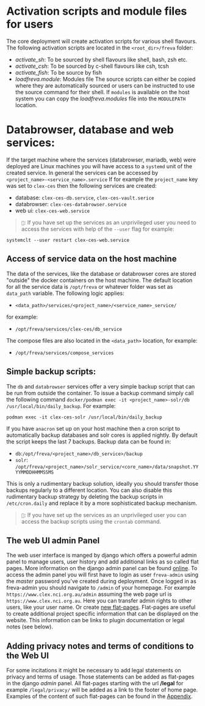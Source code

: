 # Activation scripts and module files for users
The core deployment will create activation scripts for various shell flavours.
The following activation scripts are located in the `<root_dir>/freva` folder:
* *activate_sh*: To be sourced by shell flavours like shell, bash, zsh etc.
* *activate_csh*: To be sourced by c-shell flavours like csh, tcsh
* *activate_fish*: To be source by fish
* *loadfreva.module*: Modules file
The source scripts can either be copied where they are automatically sourced
or users can be instructed to use the source command for their shell. If
`modules` is available on the host system you can copy the *loadfreva.modules*
file into the `MODULEPATH` location.


# Databrowser, database and web services:
If the target machine where the services (databrowser, mariadb, web) were deployed
are Linux machines you will have access to a `systemd` unit of the created
service. In general the services can be accessed by
`<project_name>-<service_name>.service` If for example the `project_name`
key was set to `clex-ces` then the following services are created:

- database: `clex-ces-db.service`, `clex-ces-vault.serice`
- databrowser: `clex-ces-databrowser.service`
- web ui: `clex-ces-web.service`

> ``📝``: If you have set up the services as an unprivileged user you need
to access the services with help of the ``--user`` flag for example:

```console
systemclt --user restart clex-ces-web.service
```

## Access of service data on the host machine
The data of the services, like the database or databrowser cores
are stored "outside" the docker containers on the host machine. The default
location for all the service data is `/opt/freva` or whatever folder was set
as `data_path` variable. The following logic applies:

- `<data_path>/services/<project_name>/<service_name>_service/`

for example:

- `/opt/freva/services/clex-ces/db_service`

The compose files are also located in the `<data_path>` location, for example:

- `/opt/freva/services/compose_services`

## Simple backup scripts:
The `db` and `databrowser` services offer a very simple backup script that can
be run from outside the container. To issue a backup command simply call the
following command `docker/podman exec -it <project_name>-solr/db /usr/local/bin/daily_backup`.
For example:

```
podman exec -it clex-ces-solr /usr/local/bin/daily_backup
```

If you have `anacron` set up on your host machine then a cron script to
automatically backup databases and solr cores is applied nightly.
By default the script keeps the last 7 backups. Backup data can be found in:

- `db`:`/opt/freva/<project_name>/db_service>/backup`
- `solr`: `/opt/freva/<project_name>/solr_service/<core_name>/data/snapshot.YYYYMMDDHHMMSSMS`

This is only a rudimentary backup solution, ideally you should transfer those
backups regularly to a different location. You can also disable this
rudimentary backup strategy by deleting the backup scripts in `/etc/cron.daily`
and replace it by a more sophisticated backup mechanism.


> ``📝``: If you have set up the services as an unprivileged user you can
access the backup scripts using the `crontab` command.

## The web UI admin Panel

The web user interface is manged by django which offers a powerful admin
panel to manage users, user history and add additional links as so called
flat pages. More information on the django admin panel can be found
[online](https://www.tutorialspoint.com/django/django_admin_interface.htm).
To access the admin panel you will first have to login as user `freva-admin`
using the *master* password you've created during deployment. Once logged in
as freva-admin you should navigate to `/admin` of your homepage. For example
`https://www.clex.nci.org.au/admin` assuming the web page url is
`https://www.clex.nci.org.au`. Here you can transfer admin rights to other
users, like your user name. Or create
[new flat-pages](https://docs.djangoproject.com/en/4.0/ref/contrib/flatpages/).
Flat-pages are useful to create additional project specific information that
can be displayed on the website. This information can be links to plugin
documentation or legal notes (see below).


## Adding privacy notes and terms of conditions to the Web UI
For some incitations it might be necessary to add legal statements on privacy
and terms of usage. Those statements can be added as flat-pages in the django
*admin* panel. All flat-pages starting with the url **/legal** for example
`/legal/privacy/` will be added as a link to the footer of home page. Examples
of the content of such flat-pages can be found in the [Appendix](LegalNotes).
